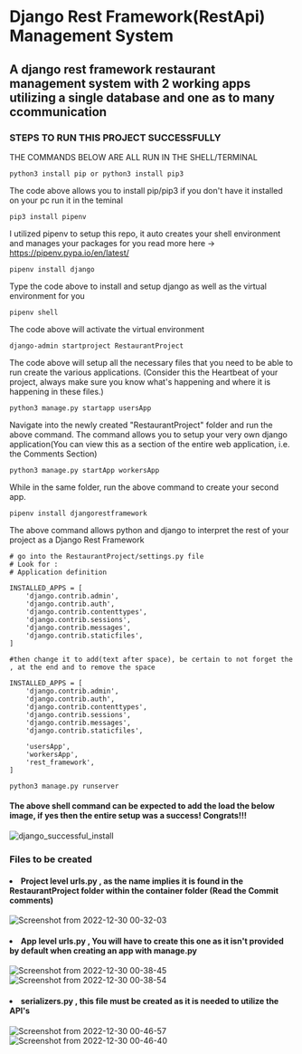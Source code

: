 # Django Rest Framework(RestApi) Management System
## A django rest framework restaurant management system with 2 working apps utilizing a single database and one as to many ccommunication

### STEPS TO RUN THIS PROJECT SUCCESSFULLY
THE COMMANDS BELOW ARE ALL RUN IN THE SHELL/TERMINAL
```shell
python3 install pip or python3 install pip3 
```
The code above allows you to install pip/pip3 if you don't have it installed on your pc run it in the teminal

```shell
pip3 install pipenv 
```
I utilized pipenv to setup this repo, it auto creates your shell environment and manages your packages for you read more
 here -> https://pipenv.pypa.io/en/latest/

```shell
pipenv install django
```
Type the code above to install and setup django as well as the virtual environment for you

```shell
pipenv shell
```
The code above will activate the virtual environment

```shell 
django-admin startproject RestaurantProject
```
The code above will setup all the necessary files that you need to be able to run create the various applications. (Consider this the Heartbeat of your project, always make sure you know what's happening and where it is happening in these files.)

```python3
python3 manage.py startapp usersApp
```
Navigate into the newly created "RestaurantProject" folder and run the above command.
The command allows you to setup your very own django application(You can view this as a section of the entire web application, i.e. the Comments Section)

```python3
python3 manage.py startApp workersApp
```
While in the same folder, run the above command to create your second app.

```shell
pipenv install djangorestframework
```
The above command allows python and django to interpret the rest of your project as a Django Rest Framework
```python3
# go into the RestaurantProject/settings.py file 
# Look for :
# Application definition

INSTALLED_APPS = [
    'django.contrib.admin',
    'django.contrib.auth',
    'django.contrib.contenttypes',
    'django.contrib.sessions',
    'django.contrib.messages',
    'django.contrib.staticfiles',
]

#then change it to add(text after space), be certain to not forget the , at the end and to remove the space

INSTALLED_APPS = [
    'django.contrib.admin',
    'django.contrib.auth',
    'django.contrib.contenttypes',
    'django.contrib.sessions',
    'django.contrib.messages',
    'django.contrib.staticfiles',
    
    'usersApp',
    'workersApp',
    'rest_framework',
]

```

```shell
python3 manage.py runserver
```
#### The above shell command can be expected to add the load the below image, if yes then the entire setup was a success! Congrats!!!

![django_successful_install](https://user-images.githubusercontent.com/46927702/210017141-7324a12d-3cd8-455a-9df2-48e6eda83f01.png)


### Files to be created
#### <li>Project level urls.py , as the name implies it is found in the RestaurantProject folder within the container folder (Read the Commit comments)</li>

![Screenshot from 2022-12-30 00-32-03](https://user-images.githubusercontent.com/46927702/210017428-511292f8-53e2-4aa1-902e-2aa36d8263f3.png)

 
 #### <li>App level urls.py , You will have to create this one as it isn't provided by default when creating an app with manage.py</li>
 
![Screenshot from 2022-12-30 00-38-45](https://user-images.githubusercontent.com/46927702/210017870-aefa1706-e7a9-436e-a480-098d5feffb71.png)
![Screenshot from 2022-12-30 00-38-54](https://user-images.githubusercontent.com/46927702/210017896-d03bb2a8-5648-49b8-8c9e-f72e935b061c.png)


#### <li> serializers.py , this file must be created as it is needed to utilize the API's</li>

![Screenshot from 2022-12-30 00-46-57](https://user-images.githubusercontent.com/46927702/210018404-243a2e2b-a252-449a-b06a-2c95b3bc2300.png)
![Screenshot from 2022-12-30 00-46-40](https://user-images.githubusercontent.com/46927702/210018396-8318f99c-eab7-40ac-a3cb-91e339a8791b.png)










